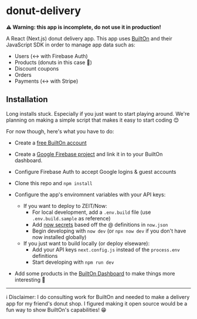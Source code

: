 # donut-delivery

**⚠️ Warning: this app is incomplete, do not use it in production!**

A React (Next.js) donut delivery app. This app uses [BuiltOn](https://builton.dev) and their JavaScript SDK in order to manage app data such as:

- Users (↔️ with Firebase Auth)
- Products (donuts in this case 🍩)
- Discount coupons
- Orders
- Payments (↔️ with Stripe)

## Installation

Long installs stuck. Especially if you just want to start playing around. We're planning on making a simple script that makes it easy to start coding 😊

For now though, here's what you have to do:

- Create a [free BuiltOn account](https://builton.dev)
- Create a [Google Firebase project](https://firebase.com) and link it in to your BuiltOn dashboard.
- Configure Firebase Auth to accept Google logins & guest accounts
- Clone this repo and `npm install`
- Configure the app's enviromnent variables with your API keys:

  - If you want to deploy to ZEIT/Now:
    - For local development, add a `.env.build` file (use `.env.build.sample` as reference)
    - Add [now secrets](https://zeit.co/docs/v2/build-step#adding-secrets) based off the @ definitions in `now.json`
    - Begin developing with `now dev` (or `npx now dev` if you don't have now installed globally)
  - If you just want to build locally (or deploy elseware):
    - Add your API keys `next.config.js` instead of the `process.env` definitions
    - Start developing with `npm run dev`

- Add some products in the [BuiltOn Dashboard](https://dashboard.builton.dev/order_process/products) to make things more interesting 🚀

---

ℹ Disclaimer: I do consulting work for BuiltOn and needed to make a delivery app for my friend's donut shop. I figured making it open source would be a fun way to show BuiltOn's capabilities! 😁
